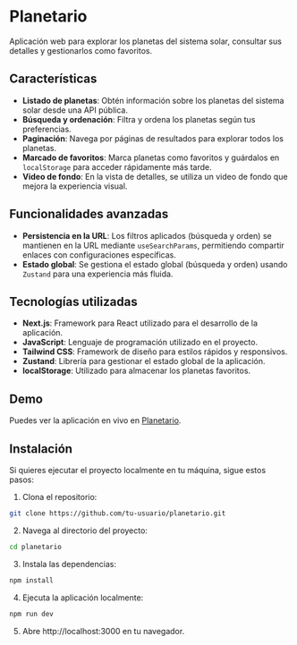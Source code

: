 # Planetario

Aplicación web para explorar los planetas del sistema solar, consultar sus detalles y gestionarlos como favoritos.

## Características

-   **Listado de planetas**: Obtén información sobre los planetas del sistema solar desde una API pública.
-   **Búsqueda y ordenación**: Filtra y ordena los planetas según tus preferencias.
-   **Paginación**: Navega por páginas de resultados para explorar todos los planetas.
-   **Marcado de favoritos**: Marca planetas como favoritos y guárdalos en `localStorage` para acceder rápidamente más tarde.
-   **Video de fondo**: En la vista de detalles, se utiliza un video de fondo que mejora la experiencia visual.

## Funcionalidades avanzadas

-   **Persistencia en la URL**: Los filtros aplicados (búsqueda y orden) se mantienen en la URL mediante `useSearchParams`, permitiendo compartir enlaces con configuraciones específicas.
-   **Estado global**: Se gestiona el estado global (búsqueda y orden) usando `Zustand` para una experiencia más fluida.

## Tecnologías utilizadas

-   **Next.js**: Framework para React utilizado para el desarrollo de la aplicación.
-   **JavaScript**: Lenguaje de programación utilizado en el proyecto.
-   **Tailwind CSS**: Framework de diseño para estilos rápidos y responsivos.
-   **Zustand**: Librería para gestionar el estado global de la aplicación.
-   **localStorage**: Utilizado para almacenar los planetas favoritos.

## Demo

Puedes ver la aplicación en vivo en [Planetario](https://planetario-change.vercel.app/).

## Instalación

Si quieres ejecutar el proyecto localmente en tu máquina, sigue estos pasos:

1. Clona el repositorio:

```bash
git clone https://github.com/tu-usuario/planetario.git
```

2. Navega al directorio del proyecto:

```bash
cd planetario
```

3. Instala las dependencias:

```bash
npm install
```

4. Ejecuta la aplicación localmente:

```bash
npm run dev
```

5. Abre http://localhost:3000 en tu navegador.
